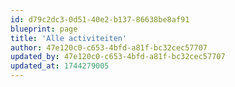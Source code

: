 ```yaml
---
id: d79c2dc3-0d51-40e2-b137-86638be8af91
blueprint: page
title: 'Alle activiteiten'
author: 47e120c0-c653-4bfd-a81f-bc32cec57707
updated_by: 47e120c0-c653-4bfd-a81f-bc32cec57707
updated_at: 1744279005
---
```

